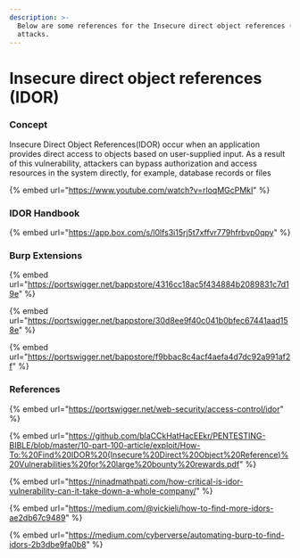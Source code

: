 ```yaml
---
description: >-
  Below are some references for the Insecure direct object references (IDOR)
  attacks.
---
```


# Insecure direct object references (IDOR)

### Concept

Insecure Direct Object References(IDOR) occur when an application provides direct access to objects based on user-supplied input. As a result of this vulnerability, attackers can bypass authorization and access resources in the system directly, for example, database records or files

{% embed url="https://www.youtube.com/watch?v=rloqMGcPMkI" %}

### IDOR Handbook

{% embed url="https://app.box.com/s/l0lfs3i15rj5t7xffvr779hfrbvp0qpy" %}

### Burp Extensions

{% embed url="https://portswigger.net/bappstore/4316cc18ac5f434884b2089831c7d19e" %}

{% embed url="https://portswigger.net/bappstore/30d8ee9f40c041b0bfec67441aad158e" %}

{% embed url="https://portswigger.net/bappstore/f9bbac8c4acf4aefa4d7dc92a991af2f" %}

### References

{% embed url="https://portswigger.net/web-security/access-control/idor" %}

{% embed url="https://github.com/blaCCkHatHacEEkr/PENTESTING-BIBLE/blob/master/10-part-100-article/exploit/How-To:%20Find%20IDOR%20(Insecure%20Direct%20Object%20Reference)%20Vulnerabilities%20for%20large%20bounty%20rewards.pdf" %}

{% embed url="https://ninadmathpati.com/how-critical-is-idor-vulnerability-can-it-take-down-a-whole-company/" %}

{% embed url="https://medium.com/@vickieli/how-to-find-more-idors-ae2db67c9489" %}

{% embed url="https://medium.com/cyberverse/automating-burp-to-find-idors-2b3dbe9fa0b8" %}
